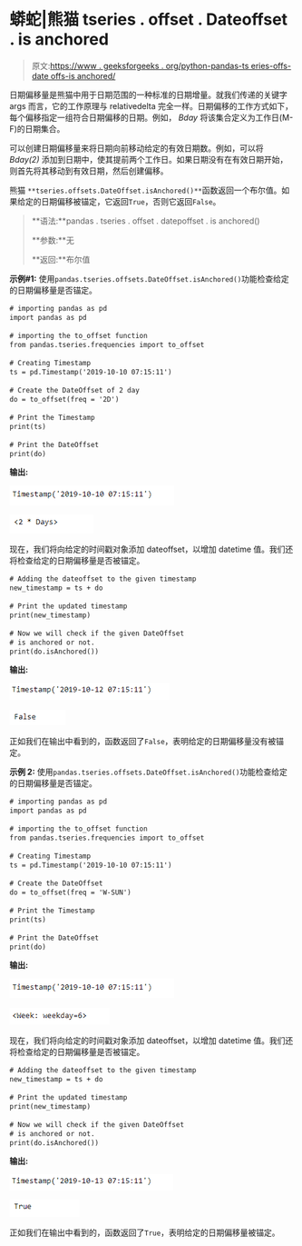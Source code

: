 # 蟒蛇|熊猫 tseries . offset . Dateoffset . is anchored

> 原文:[https://www . geeksforgeeks . org/python-pandas-ts eries-offs-date offs-is anchored/](https://www.geeksforgeeks.org/python-pandas-tseries-offsets-dateoffset-isanchored/)

日期偏移量是熊猫中用于日期范围的一种标准的日期增量。就我们传递的关键字 args 而言，它的工作原理与 relativedelta 完全一样。日期偏移的工作方式如下，每个偏移指定一组符合日期偏移的日期。例如， *Bday* 将该集合定义为工作日(M-F)的日期集合。

可以创建日期偏移量来将日期向前移动给定的有效日期数。例如，可以将 *Bday(2)* 添加到日期中，使其提前两个工作日。如果日期没有在有效日期开始，则首先将其移动到有效日期，然后创建偏移。

熊猫 `**tseries.offsets.DateOffset.isAnchored()**`函数返回一个布尔值。如果给定的日期偏移被锚定，它返回`True`，否则它返回`False`。

> **语法:**pandas . tseries . offset . datepoffset . is anchored()
> 
> **参数:**无
> 
> **返回:**布尔值

**示例#1:** 使用`pandas.tseries.offsets.DateOffset.isAnchored()`功能检查给定的日期偏移量是否锚定。

```
# importing pandas as pd
import pandas as pd

# importing the to_offset function
from pandas.tseries.frequencies import to_offset

# Creating Timestamp
ts = pd.Timestamp('2019-10-10 07:15:11')

# Create the DateOffset of 2 day
do = to_offset(freq = '2D')

# Print the Timestamp
print(ts)

# Print the DateOffset
print(do)
```

**输出:**

![](img/31fa9e80203f8bb21b39d4385472bd28.png)

![](img/641db2d690673a06debc51be5e69a4aa.png)

现在，我们将向给定的时间戳对象添加 dateoffset，以增加 datetime 值。我们还将检查给定的日期偏移量是否被锚定。

```
# Adding the dateoffset to the given timestamp
new_timestamp = ts + do

# Print the updated timestamp
print(new_timestamp)

# Now we will check if the given DateOffset
# is anchored or not.
print(do.isAnchored())
```

**输出:**

![](img/245c467c7299064278ddbe002c2f1fc9.png)

![](img/17f0fb7d12501a02dc9d0903de5438be.png)

正如我们在输出中看到的，函数返回了`False`，表明给定的日期偏移量没有被锚定。

**示例 2:** 使用`pandas.tseries.offsets.DateOffset.isAnchored()`功能检查给定的日期偏移量是否锚定。

```
# importing pandas as pd
import pandas as pd

# importing the to_offset function
from pandas.tseries.frequencies import to_offset

# Creating Timestamp
ts = pd.Timestamp('2019-10-10 07:15:11')

# Create the DateOffset
do = to_offset(freq = 'W-SUN')

# Print the Timestamp
print(ts)

# Print the DateOffset
print(do)
```

**输出:**

![](img/31fa9e80203f8bb21b39d4385472bd28.png)

![](img/b0de616ca24d86f3352d11a909074827.png)

现在，我们将向给定的时间戳对象添加 dateoffset，以增加 datetime 值。我们还将检查给定的日期偏移量是否被锚定。

```
# Adding the dateoffset to the given timestamp
new_timestamp = ts + do

# Print the updated timestamp
print(new_timestamp)

# Now we will check if the given DateOffset
# is anchored or not.
print(do.isAnchored())
```

**输出:**

![](img/33edfd2e5e37eb6103ccbba86babd652.png)

![](img/741844c32169ad55d51aba406b1ecb9e.png)

正如我们在输出中看到的，函数返回了`True`，表明给定的日期偏移量被锚定。
